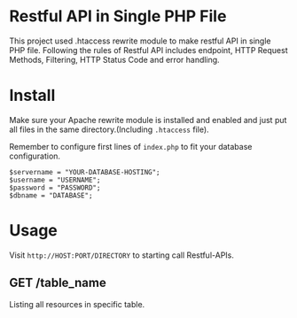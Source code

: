 # Restful API in Single PHP File

This project used .htaccess rewrite module to make restful API in single PHP file.
Following the rules of Restful API includes endpoint, HTTP Request Methods, Filtering, HTTP Status Code and error handling.

# Install

Make sure your Apache rewrite module is installed and enabled and just put all files in the same directory.(Including `.htaccess` file).

Remember to configure first lines of `index.php` to fit your database configuration.
```
$servername = "YOUR-DATABASE-HOSTING";
$username = "USERNAME";
$password = "PASSWORD";
$dbname = "DATABASE";
```

# Usage

Visit `http://HOST:PORT/DIRECTORY` to starting call Restful-APIs.

## GET /table_name

Listing all resources in specific table.
